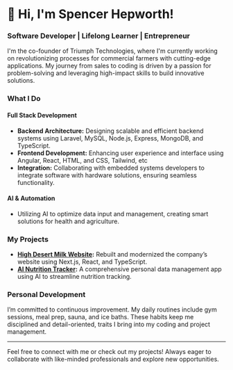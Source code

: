 # 👋 Hi, I'm Spencer Hepworth!

### Software Developer | Lifelong Learner | Entrepreneur

I'm the co-founder of Triumph Technologies, where I'm currently working on revolutionizing processes for commercial farmers with cutting-edge applications. My journey from sales to coding is driven by a passion for problem-solving and leveraging high-impact skills to build innovative solutions.

### What I Do

#### Full Stack Development
- **Backend Architecture:** Designing scalable and efficient backend systems using Laravel, MySQL, Node.js, Express, MongoDB, and TypeScript.
- **Frontend Development:** Enhancing user experience and interface using Angular, React, HTML, and CSS, Tailwind, etc
- **Integration:** Collaborating with embedded systems developers to integrate software with hardware solutions, ensuring seamless functionality.

#### AI & Automation
- Utilizing AI to optimize data input and management, creating smart solutions for health and agriculture.


### My Projects

- **[High Desert Milk Website](https://high-desert-milk.vercel.app/):** Rebuilt and modernized the company’s website using Next.js, React, and TypeScript.
- **[AI Nutrition Tracker](https://youtu.be/QUsHgX2rw4Q?si=MQoV_UjcTxY1IE-G):** A comprehensive personal data management app using AI to streamline nutrition tracking.

### Personal Development

I’m committed to continuous improvement. My daily routines include gym sessions, meal prep, sauna, and ice baths. These habits keep me disciplined and detail-oriented, traits I bring into my coding and project management.

---

Feel free to connect with me or check out my projects! Always eager to collaborate with like-minded professionals and explore new opportunities.
